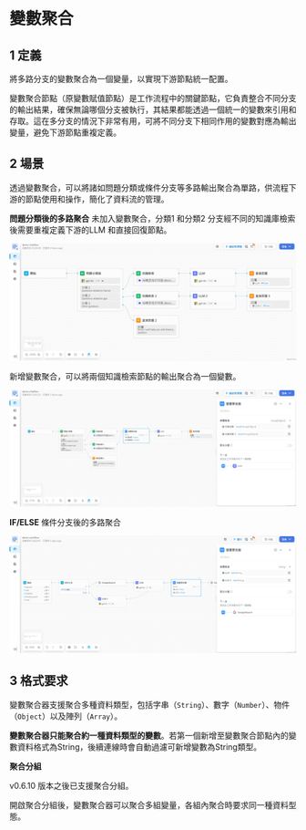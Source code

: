 # 變數聚合
## 1 定義
將多路分支的變數聚合為一個變量，以實現下游節點統一配置。

變數聚合節點（原變數賦值節點）是工作流程中的關鍵節點，它負責整合不同分支的輸出結果，確保無論哪個分支被執行，其結果都能透過一個統一的變數來引用和存取。這在多分支的情況下非常有用，可將不同分支下相同作用的變數對應為輸出變量，避免下游節點重複定義。

## 2 場景
透過變數聚合，可以將諸如問題分類或條件分支等多路輸出聚合為單路，供流程下游的節點使用和操作，簡化了資料流的管理。

**問題分類後的多路聚合**
未加入變數聚合，分類1 和分類2 分支經不同的知識庫檢索後需要重複定義下游的LLM 和直接回復節點。

![問題分類（無變數聚合）](/工作流程/節點說明/images/問題分類（無變數聚合）.png)

新增變數聚合，可以將兩個知識檢索節點的輸出聚合為一個變數。

![問題分類後的多路聚合](/工作流程/節點說明/images/問題分類後的多路聚合.png)

**IF/ELSE** 條件分支後的多路聚合

![if_else問題分類後的多路聚合](/工作流程/節點說明/images/if_else問題分類後的多路聚合.png)

## 3 格式要求
變數聚合器支援聚合多種資料類型，包括字串（```String```）、數字（```Number```）、物件（```Object```）以及陣列（```Array```）。

**變數聚合器只能聚合約一種資料類型的變數**。若第一個新增至變數聚合節點內的變數資料格式為String，後續連線時會自動過濾可新增變數為String類型。

**聚合分組**

v0.6.10 版本之後已支援聚合分組。

開啟聚合分組後，變數聚合器可以聚合多組變量，各組內聚合時要求同一種資料型態。